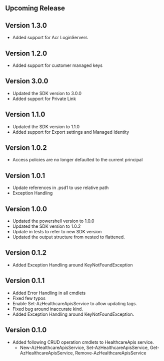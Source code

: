 <!--
    Please leave this section at the top of the change log.

    Changes for the upcoming release should go under the section titled "Upcoming Release", and should adhere to the following format:

    ## Upcoming Release
    * Overview of change #1
        - Additional information about change #1
    * Overview of change #2
        - Additional information about change #2
        - Additional information about change #2
    * Overview of change #3
    * Overview of change #4
        - Additional information about change #4

    ## YYYY.MM.DD - Version X.Y.Z (Previous Release)
    * Overview of change #1
        - Additional information about change #1
-->
## Upcoming Release

## Version 1.3.0
* Added support for Acr LoginServers

## Version 1.2.0
* Added support for customer managed keys

## Version 3.0.0
* Updated the SDK version to 3.0.0
* Added support for Private Link

## Version 1.1.0
* Updated the SDK version to 1.1.0
* Added support for Export settings and Managed Identity

## Version 1.0.2
* Access policies are no longer defaulted to the current principal

## Version 1.0.1
* Update references in .psd1 to use relative path
* Exception Handling

## Version 1.0.0
* Updated the powershell version to 1.0.0
* Updated the SDK version to 1.0.2
* Update in tests to refer to new SDK version
* Updated the output structure from nested to flattened.

## Version 0.1.2
* Added Exception Handling around KeyNotFoundException


## Version 0.1.1
* Added Error Handling in all cmdlets
* Fixed few typos
* Enable Set-AzHealthcareApisService to allow updating tags.
* Fixed bug around inaccurate kind.
* Added Exception Handling around KeyNotFoundException.

## Version 0.1.0
* Added following CRUD operation cmdlets to HealthcareApis service. 
  * New-AzHealthcareApisService, Set-AzHealthcareApisService, Get-AzHealthcareApisService, Remove-AzHealthcareApisService
